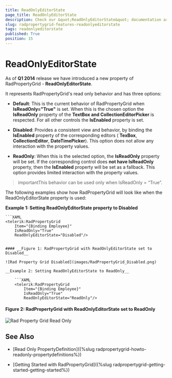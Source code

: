 ```yaml
---
title: ReadOnlyEditorState
page_title: ReadOnlyEditorState
description: Check our &quot;ReadOnlyEditorState&quot; documentation article for the RadPropertyGrid {{ site.framework_name }} control.
slug: radpropertygrid-features-readonlyeditorstate
tags: readonlyeditorstate
published: True
position: 15
---
```


# ReadOnlyEditorState

As of __Q1 2014__ release we have introduced a new property of RadPropertyGrid - __ReadOnlyEditorState__.

It represents RadPropertyGrid's read only behavior and has three options:

* __Default__: This is the current behavior of RadPropertyGrid when __IsReadOnly="True"__ is set.  When this is the chosen option the __IsReadOnly__ property of the __TextBox and CollectionEditorPicker__ is respected. For all other controls the __IsEnabled__ property is set.

* __Disabled__: Provides a consistent view and behavior, by binding the __IsEnabled__ property of the corresponding editors ( __TexBox__, __CollectionEditor__, __DateTimePicker__). This option does not allow any interaction with the property values.

* __ReadOnly__: When this is the selected option, the __IsReadOnly__ property will be set. If the corresponding control does __not have IsReadOnly__ property, then the __IsEnabled__ property will be set as a fallback. This option provides limited interaction with the property values.

>importantThis behavior can be used only when IsReadOnly = “True”.

The following examples show how RadPropertyGrid will look like when the ReadOnlyEditorState property is used:

__Example 1: Setting ReadOnlyEditorState property to Disabled__

	```XAML
	<telerik:RadPropertyGrid 
	    Item="{Binding Employee}"
	    IsReadOnly="True"
	    ReadOnlyEditorState="Disabled"/>
```

#### __Figure 1: RadPropertyGrid with ReadOnlyEditorState set to Disabled__

![Rad Property Grid Disabled](images/RadPropertyGrid_Disabled.png)

__Example 2: Setting ReadOnlyEditorState to ReadOnly__

	```XAML
	<telerik:RadPropertyGrid
	    Item="{Binding Employee}"
	    IsReadOnly="True"
	    ReadOnlyEditorState="ReadOnly"/>
```

#### __Figure 2: RadPropertyGrid with ReadOnlyEditorState set to ReadOnly__

![Rad Property Grid Read Only](images/RadPropertyGrid_ReadOnly.png)

## See Also

 * [Read Only PropertyDefinition]({%slug radpropertygrid-howto-readonly-propertydefinitions%})

 * [Getting Started with RadPropertyGrid]({%slug radpropertygrid-getting-started-getting-started%})
